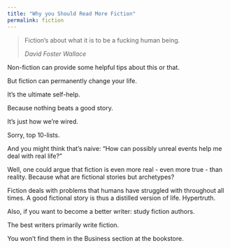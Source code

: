```yaml
---
title: "Why you Should Read More Fiction"
permalink: fiction
---
```


> Fiction’s about what it is to be a fucking human being.
> 
> <cite>David Foster Wallace</cite>

Non-fiction can provide some helpful tips about this or that.

But fiction can permanently change your life.

It’s the ultimate self-help.

Because nothing beats a good story.

It’s just how we’re wired.

Sorry, top 10-lists.

And you might think that’s naive: “How can possibly unreal events help me deal with real life?”

Well, one could argue that fiction is even more real - even more true - than reality. Because what are fictional stories but archetypes?

Fiction deals with problems that humans have struggled with throughout all times. A good fictional story is thus a distilled version of life. Hypertruth.

Also, if you want to become a better writer: study fiction authors.

The best writers primarily write fiction.

You won’t find them in the Business section at the bookstore.
